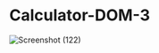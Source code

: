 # Calculator-DOM-3
![Screenshot (122)](https://user-images.githubusercontent.com/105298916/183138550-6ab7a8e3-2889-4388-a20f-ee638f86e4f6.png)

